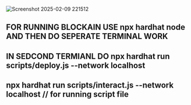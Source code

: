 ![Screenshot 2025-02-09 221512](https://github.com/user-attachments/assets/85a65e98-c7fd-48cf-83b5-0aa949ae6e22)
## FOR RUNNING BLOCKAIN USE npx hardhat node  AND THEN DO SEPERATE TERMINAL WORK
## IN SEDCOND TERMIANL DO npx hardhat run scripts/deploy.js --network localhost
## npx hardhat run scripts/interact.js --network localhost // for running script file
